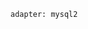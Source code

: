 <!-- layout:code post: 2013-09-26-db-config-test-group-errors_the-basics -->

```
adapter: mysql2
```
